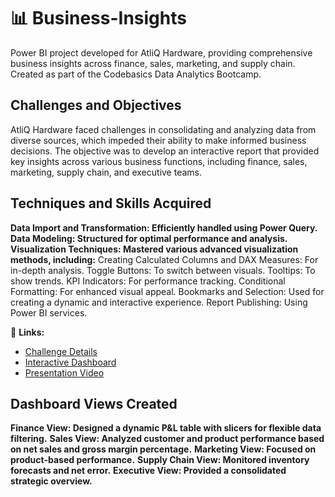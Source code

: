 # 📊  Business-Insights
Power BI project developed for AtliQ Hardware, providing comprehensive business insights across finance, sales, marketing, and supply chain. Created as part of the Codebasics Data Analytics Bootcamp.

## Challenges and Objectives
AtliQ Hardware faced challenges in consolidating and analyzing data from diverse sources, which impeded their ability to make informed business decisions. The objective was to develop an interactive report that provided key insights across various business functions, including finance, sales, marketing, supply chain, and executive teams.

## Techniques and Skills Acquired
**Data Import and Transformation: Efficiently handled using Power Query.**
**Data Modeling: Structured for optimal performance and analysis.**
**Visualization Techniques: Mastered various advanced visualization methods, including:**
  Creating Calculated Columns and DAX Measures: For in-depth analysis.
  Toggle Buttons: To switch between visuals.
  Tooltips: To show trends.
  KPI Indicators: For performance tracking.
  Conditional Formatting: For enhanced visual appeal.
  Bookmarks and Selection: Used for creating a dynamic and interactive experience.
  Report Publishing: Using Power BI services.

🔗 **Links:**  
- [Challenge Details](#)  
- [Interactive Dashboard](#)  
- [Presentation Video](#)  

## Dashboard Views Created
**Finance View: Designed a dynamic P&L table with slicers for flexible data filtering.**
**Sales View: Analyzed customer and product performance based on net sales and gross margin percentage.**
**Marketing View: Focused on product-based performance.**
**Supply Chain View: Monitored inventory forecasts and net error.**
**Executive View: Provided a consolidated strategic overview.**

